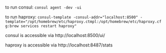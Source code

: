 to run consul:
`consul agent -dev -ui`


to run haproxy:
`consul-template -consul-addr="localhost:8500" -template="/opt/homebrew/etc/haproxy.ctmpl:/opt/homebrew/etc/haproxy.cfg:brew services restart haproxy"`


consul is accessible via http://localhost:8500/ui/

haproxy is accessible via http://localhost:8487/stats
